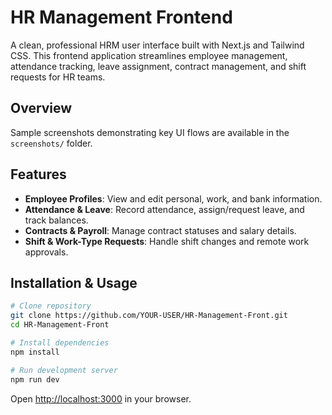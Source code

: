 # HR Management Frontend

A clean, professional HRM user interface built with Next.js and Tailwind CSS. This frontend application streamlines employee management, attendance tracking, leave assignment, contract management, and shift requests for HR teams.

## Overview
Sample screenshots demonstrating key UI flows are available in the `screenshots/` folder.

## Features
- **Employee Profiles**: View and edit personal, work, and bank information.
- **Attendance & Leave**: Record attendance, assign/request leave, and track balances.
- **Contracts & Payroll**: Manage contract statuses and salary details.
- **Shift & Work-Type Requests**: Handle shift changes and remote work approvals.


## Installation & Usage
```bash
# Clone repository
git clone https://github.com/YOUR-USER/HR-Management-Front.git
cd HR-Management-Front

# Install dependencies
npm install     

# Run development server
npm run dev     
```
Open [http://localhost:3000](http://localhost:3000) in your browser.


